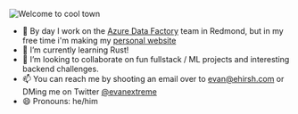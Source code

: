 ![Welcome to cool town](https://i.imgur.com/Lp282rj.gif)

- 🔭 By day I work on the [Azure Data Factory](https://azure.microsoft.com/en-us/services/data-factory/) team in Redmond, but in my free time i'm making my [personal website](https://github.com/evanextreme/website)
- 🌱 I’m currently learning Rust!
- 👯 I’m looking to collaborate on fun fullstack / ML projects and interesting backend challenges.
- 📫 You can reach me by shooting an email over to [evan@ehirsh.com](mailto:evan@ehirsh.com) or DMing me on Twitter [@evanextreme](https://twitter.com/evanextreme)
- 😄 Pronouns: he/him

